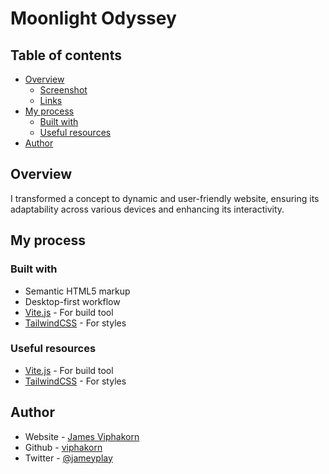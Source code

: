 # Moonlight Odyssey

## Table of contents

- [Overview](#overview)
  - [Screenshot](#screenshot)
  - [Links](#links)
- [My process](#my-process)
  - [Built with](#built-with)
  - [Useful resources](#useful-resources)
- [Author](#author)

## Overview

I transformed a concept to dynamic and user-friendly website, ensuring its adaptability across various devices and enhancing its interactivity.

## My process

### Built with

- Semantic HTML5 markup
- Desktop-first workflow
- [Vite.js](https://vitejs.dev/) - For build tool
- [TailwindCSS](https://tailwindcss.com/) - For styles

### Useful resources

- [Vite.js](https://vitejs.dev/) - For build tool
- [TailwindCSS](https://tailwindcss.com/) - For styles

## Author

- Website - [James Viphakorn](https://jamey.vercel.app)
- Github - [viphakorn](https://github.com/viphakorn)
- Twitter - [@jameyplay](https://www.twitter.com/jameyplay)